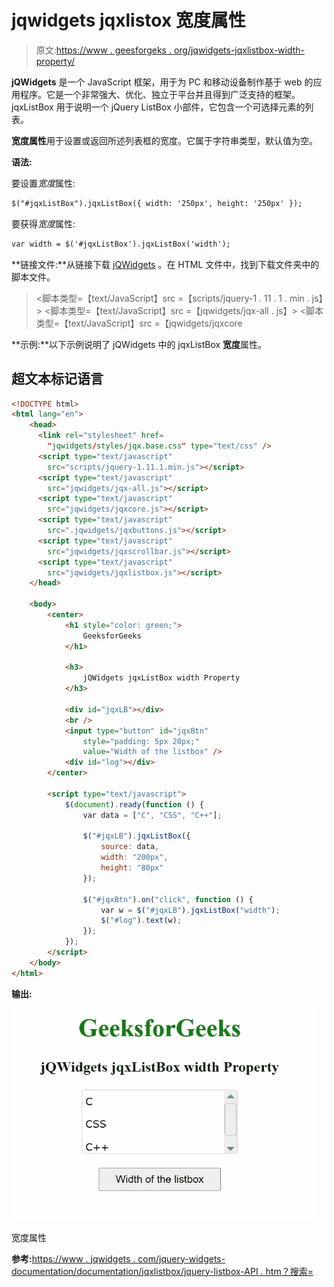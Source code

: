 # jqwidgets jqxlistox 宽度属性

> 原文:[https://www . geesforgeks . org/jqwidgets-jqxlistbox-width-property/](https://www.geeksforgeeks.org/jqwidgets-jqxlistbox-width-property/)

**jQWidgets** 是一个 JavaScript 框架，用于为 PC 和移动设备制作基于 web 的应用程序。它是一个非常强大、优化、独立于平台并且得到广泛支持的框架。jqxListBox 用于说明一个 jQuery ListBox 小部件，它包含一个可选择元素的列表。

**宽度属性**用于设置或返回所述列表框的宽度。它属于字符串类型，默认值为空。

**语法:**

要设置*宽度*属性:

```html
$("#jqxListBox").jqxListBox({ width: '250px', height: '250px' });
```

要获得*宽度*属性:

```html
var width = $('#jqxListBox').jqxListBox('width');
```

**链接文件:**从链接下载 [jQWidgets](https://www.jqwidgets.com/download/) 。在 HTML 文件中，找到下载文件夹中的脚本文件。

> <link rel="”stylesheet”" href="”jqwidgets/styles/jqx.base.css”" type="”text/css”">
> <脚本类型=【text/JavaScript】src =【scripts/jquery-1 . 11 . 1 . min . js】></脚本>
> <脚本类型=【text/JavaScript】src =【jqwidgets/jqx-all . js】></脚本>
> <脚本类型=【text/JavaScript】src =【jqwidgets/jqxcore

**示例:**以下示例说明了 jQWidgets 中的 jqxListBox **宽度**属性。

## 超文本标记语言

```html
<!DOCTYPE html>
<html lang="en">
    <head>
      <link rel="stylesheet" href=
        "jqwidgets/styles/jqx.base.css" type="text/css" />
      <script type="text/javascript" 
        src="scripts/jquery-1.11.1.min.js"></script>
      <script type="text/javascript" 
        src="jqwidgets/jqx-all.js"></script>
      <script type="text/javascript" 
        src="jqwidgets/jqxcore.js"></script>
      <script type="text/javascript" 
        src=".jqwidgets/jqxbuttons.js"></script>
      <script type="text/javascript" 
        src="jqwidgets/jqxscrollbar.js"></script>
      <script type="text/javascript" 
        src="jqwidgets/jqxlistbox.js"></script>
    </head>

    <body>
        <center>
            <h1 style="color: green;">
                GeeksforGeeks
            </h1>

            <h3>
                jQWidgets jqxListBox width Property
            </h3>

            <div id="jqxLB"></div>
            <br />
            <input type="button" id="jqxBtn" 
                style="padding: 5px 20px;" 
                value="Width of the listbox" />
            <div id="log"></div>
        </center>

        <script type="text/javascript">
            $(document).ready(function () {
                var data = ["C", "CSS", "C++"];

                $("#jqxLB").jqxListBox({
                    source: data,
                    width: "200px",
                    height: "80px"
                });

                $("#jqxBtn").on("click", function () {
                    var w = $("#jqxLB").jqxListBox("width");
                    $("#log").text(w);
                });
            });
        </script>
    </body>
</html>
```

**输出:**

![](img/dd219bf056c7b00bab98d56fec1499e7.png)

宽度属性

**参考:**[https://www . jqwidgets . com/jquery-widgets-documentation/documentation/jqxlistbox/jquery-listbox-API . htm？搜索=](https://www.jqwidgets.com/jquery-widgets-documentation/documentation/jqxlistbox/jquery-listbox-api.htm?search=)